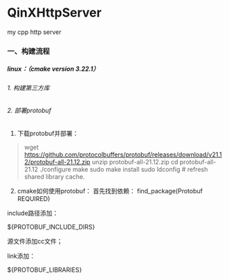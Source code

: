# QinXHttpServer
my cpp http server

### 一、构建流程

##### linux：（cmake version 3.22.1）

###### 1. 构建第三方库


###### 2. 部署protobuf
1. 下载protobuf并部署：

  > wget https://github.com/protocolbuffers/protobuf/releases/download/v21.12/protobuf-all-21.12.zip
  > unzip protobuf-all-21.12.zip
  > cd protobuf-all-21.12
  > ./configure
  > make
  > sudo make install
  > sudo ldconfig # refresh shared library cache.

2. cmake如何使用protobuf：
  首先找到依赖：
  find_package(Protobuf REQUIRED)

  include路径添加：

  ${PROTOBUF_INCLUDE_DIRS}

  源文件添加cc文件；

  link添加：

  ${PROTOBUF_LIBRARIES}
